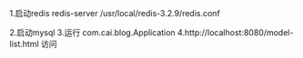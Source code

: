 1.启动redis
 redis-server /usr/local/redis-3.2.9/redis.conf

2.启动mysql
3.运行 com.cai.blog.Application
4.http://localhost:8080/model-list.html 访问